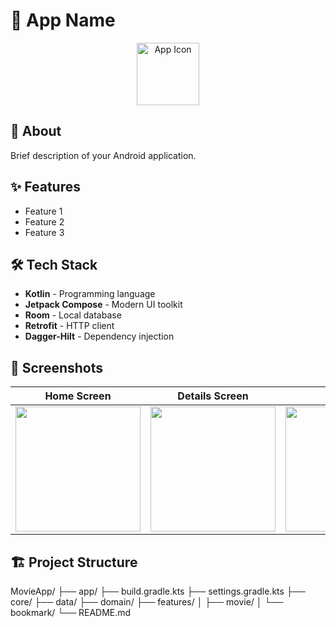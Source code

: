 # 🚀 App Name

<div align="center">
  <img src="app/src/main/res/mipmap-hdpi/icon.jpeg" width="100" alt="App Icon">
</div>

## 📱 About
Brief description of your Android application.

## ✨ Features
- Feature 1
- Feature 2
- Feature 3

## 🛠 Tech Stack
- **Kotlin** - Programming language
- **Jetpack Compose** - Modern UI toolkit
- **Room** - Local database
- **Retrofit** - HTTP client
- **Dagger-Hilt** - Dependency injection

## 📸 Screenshots
| Home Screen                                  | Details Screen                              | Filter                                       |
|----------------------------------------------|---------------------------------------------|----------------------------------------------|
| <img src="screenshots/home.png" width="200"> | <img src="screenshots/dis.png" width="200"> | <img src="screenshots/filt.jpg" width="200"> |

## 🏗 Project Structure
MovieApp/
├── app/
├── build.gradle.kts
├── settings.gradle.kts
├── core/
├── data/
├── domain/
├── features/
│   ├── movie/
│   └── bookmark/
└── README.md